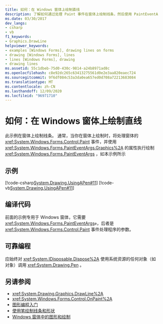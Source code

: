 ```yaml
---
title: 如何：在 Windows 窗体上绘制直线
description: 了解如何通过处理 Paint 事件在窗体上绘制线条，然后使用 PaintEventArgs 的 Graphics 属性执行该绘图。
ms.date: 03/30/2017
dev_langs:
- csharp
- vb
f1_keywords:
- Graphics.DrawLine
helpviewer_keywords:
- examples [Windows Forms], drawing lines on forms
- drawing [Windows Forms], lines
- lines [Windows Forms], drawing
- drawing lines
ms.assetid: 55c1dbeb-75d0-430c-9814-a24b8971ad8c
ms.openlocfilehash: c8e92dc265c63413275561d0e2e3aa820eaec724
ms.sourcegitcommit: 9f6df084c53a3da0ea657ed0d708a72213683084
ms.translationtype: MT
ms.contentlocale: zh-CN
ms.lasthandoff: 12/09/2020
ms.locfileid: "96971710"
---
```

# <a name="how-to-draw-a-line-on-a-windows-form"></a>如何：在 Windows 窗体上绘制直线
此示例在窗体上绘制线条。 通常，当你在窗体上绘制时，将处理窗体的  <xref:System.Windows.Forms.Control.Paint> 事件，并使用 <xref:System.Windows.Forms.PaintEventArgs.Graphics%2A> 的属性执行绘制 <xref:System.Windows.Forms.PaintEventArgs> ，如本示例所示  
  
## <a name="example"></a>示例  
 [!code-csharp[System.Drawing.UsingAPen#11](~/samples/snippets/csharp/VS_Snippets_Winforms/System.Drawing.UsingAPen/CS/Class1.cs#11)]
 [!code-vb[System.Drawing.UsingAPen#11](~/samples/snippets/visualbasic/VS_Snippets_Winforms/System.Drawing.UsingAPen/VB/Class1.vb#11)]  
  
## <a name="compiling-the-code"></a>编译代码  
 前面的示例专用于 Windows 窗体，它需要 <xref:System.Windows.Forms.PaintEventArgs>`e`，后者是 <xref:System.Windows.Forms.Control.Paint> 事件处理程序的参数。  
  
## <a name="robust-programming"></a>可靠编程  
 应始终对 <xref:System.IDisposable.Dispose%2A> 使用系统资源的任何对象（如对象）调用 <xref:System.Drawing.Pen> 。  
  
## <a name="see-also"></a>另请参阅

- <xref:System.Drawing.Graphics.DrawLine%2A>
- <xref:System.Windows.Forms.Control.OnPaint%2A>
- [图形编程入门](getting-started-with-graphics-programming.md)
- [使用笔绘制线条和形状](using-a-pen-to-draw-lines-and-shapes.md)
- [Windows 窗体中的图形和绘制](graphics-and-drawing-in-windows-forms.md)
